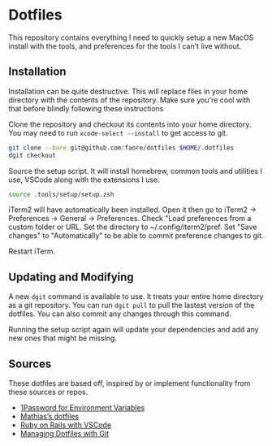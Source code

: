 # Dotfiles
This repository contains everything I need to quickly setup a new MacOS install with the tools, and preferences for the tools I can't live without.

## Installation
Installation can be quite destructive. This will replace files in your home directory with the contents of the repository. Make sure you're cool with that before blindly following these instructions

Clone the repository and checkout its contents into your home directory. You may need to run `xcode-select --install` to get access to git.
```bash
git clone --bare git@github.com:faore/dotfiles $HOME/.dotfiles
dgit checkout
```

Source the setup script.
It will install homebrew, common tools and utilities I use, VSCode along with the extensions I use.
```bash
source .tools/setup/setup.zsh
```

iTerm2 will have automatically been installed. Open it then go to iTerm2 -> Preferences -> General -> Preferences. Check "Load preferences from a custom folder or URL. Set the directory to ~/.config/iterm2/pref. Set "Save changes" to "Automatically" to be able to commit preference changes to git.

Restart iTerm.

## Updating and Modifying
A new `dgit` command is available to use. It treats your entire home directory as a git repository. You can run `dgit pull` to pull the lastest version of the dotfiles. You can also commit any changes through this command.

Running the setup script again will update your dependencies and add any new ones that might be missing.

## Sources
These dotfiles are based off, inspired by or implement functionality from these sources or repos.
* [1Password for Environment Variables](https://grantorchard.com/securing-environment-variables-with-1password/)
* [Mathias’s dotfiles](https://github.com/mathiasbynens/dotfiles)
* [Ruby on Rails with VSCode](https://rails.readandwrite.io/ruby-on-rails-with-visual-studio-code/)
* [Managing Dotfiles with Git](https://medium.com/toutsbrasil/how-to-manage-your-dotfiles-with-git-f7aeed8adf8b)
